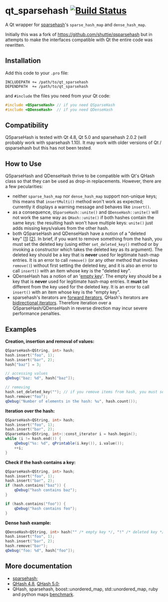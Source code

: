 # qt_sparsehash [![Build Status](https://travis-ci.org/sjinks/qt_sparsehash.png?branch=master)](https://travis-ci.org/sjinks/qt_sparsehash)

A Qt wrapper for [sparsehash](https://code.google.com/p/sparsehash/)'s `sparse_hash_map` and `dense_hash_map`.

Initially this was a fork of https://github.com/shuttie/qsparsehash but in attempts to make the interfaces compatible with Qt the entire code was rewritten.

## Installation

Add this code to your `.pro` file:

```
INCLUDEPATH += /path/to/qt_sparsehash
DEPENDPATH  += /path/to/qt_sparsehash
```

and `#include` the files you need from your Qt code:

```c++
#include <QSparseHash> // if you need QSparseHash
#include <QDenseHash>  // if you need QDenseHash
```

## Compatibility

QSparseHash is tested with Qt 4.8, Qt 5.0 and sparsehash 2.0.2 (will probably work with sparsehash 1.10).
It may work with older versions of Qt / qsparsehash but this has not been tested.

## How to Use

QSparseHash and QDenseHash thrive to be compatible with Qt's QHash class so that they can be used as drop-in replacements.
However, there are a few pecularities:
* neither `sparse_hash_map` nor `dense_hash_map` support non-unique keys;
this means that `insertMulti()` method won't work as expected;
currently it displays a warning message and behaves like `insert()`.
* as a consequence, `QSparseHash::unite()` and `QDenseHash::unite()` will not work the same way as `QHash::unite()`
if both hashes contain the same keys: the resulting hash won't have multiple keys: `unite()` just adds missing keys/values
from the other hash.
* both QSparseHash and QDenseHash have a notion of a "deleted key" [[1](http://sparsehash.googlecode.com/svn/trunk/doc/sparse_hash_map.html#6)] [[2](http://sparsehash.googlecode.com/svn/trunk/doc/dense_hash_map.html#6)].
In brief, if you want to remove something from the hash, you must set the deleted key (using either `set_deleted_key()` method
or by invoking a constructor which takes the deleted key as its argument).
The deleted key should be a key that is **never** used for legitimate hash-map entries.
It is an error to call `remove()` (or any other method that invokes `remove()`) without first setting the deleted key,
and it is also an error to call `insert()` with an item whose key is the "deleted key".
* QDenseHash has a notion of an '[empty key](http://sparsehash.googlecode.com/svn/trunk/doc/dense_hash_map.html#6)'.
The empty key should be a key that is **never** used for legitimate hash-map entries. It **must** be different from the key used for the deleted key.
It is an error to call `insert()` with an item whose key is the "empty key".
* sparsehash's iterators are [forward iterators](http://en.cppreference.com/w/cpp/concept/ForwardIterator),
QHash's iterators are [bidirectional iterators](http://en.cppreference.com/w/cpp/concept/BidirectionalIterator).
Therefore iteration over a QSparseHash/QDenseHash in reverse direction may incur severe performance penalties.

## Examples

**Creation, insertion and removal of values:**

```c++
QSparseHash<QString, int> hash;
hash.insert("foo", 1);
hash.insert("bar", 2);
hash["baz"] = 3;

// accessing values
qDebug("baz: %d", hash["baz"]);

// removing
hash.set_deleted_key(""); // if you remove items from hash, you must set the deleted key
hash.remove("foo");
qDebug("Number of elements in the hash: %u", hash.count());
```

**Iteration over the hash:**

```c++
QSparseHash<QString, int> hash;
hash.insert("foo", 1);
hash.insert("bar", 2);
QSparseHash<QString, int>::const_iterator i = hash.begin();
while (i != hash.end()) {
    qDebug("%s: %d", qPrintable(i.key()), i.value());
    ++i;
}
```
    
**Check if the hash contains a key:**

```c++
QSparseHash<QString, int> hash;
hash.insert("foo", 1);
hash.insert("bar", 2);
if (hash.contains("baz")) {
    qDebug("hash contains baz");
}

if (hash.contains("foo")) {
    qDebug("hash contains foo");
}
```

**Dense hash example:**

```c++
QDenseHash<QString, int> hash("" /* empty key */, "!" /* deleted key */); 
hash.insert("foo", 1);
hash.insert("bar", 2);
hash.remove("bar");
qDebug("foo: %d", hash["foo"]);
```

## More documentation

* [sparsehash](http://sparsehash.googlecode.com/svn/trunk/doc/index.html);
* [QHash 4.8](http://qt-project.org/doc/qt-4.8/qhash.html), [QHash 5.0](http://qt-project.org/doc/qt-5.0/qtcore/qhash.html);
* QHash, sparsehash, boost::unordered_map, std::unordered_map, ruby and python maps [benchmark](http://blog.aggregateknowledge.com/2011/11/27/big-memory-part-3-5-google-sparsehash/).
